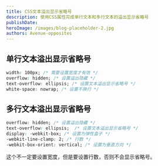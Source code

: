 ```yaml
---
title: CSS文本溢出显示省略号
description: 使用CSS属性完成单行文本和多行文本的溢出显示省略号
publishDate:
heroImage: /images/blog-placeholder-2.jpg
authors: Avenue-opposites
---
```


## 单行文本溢出显示省略号

```css
width: 100px; /* 需要设置宽度才有效 */
overflow: hidden; /* 设置溢出隐藏 */
text-overflow: ellipsis; /* 设置文本溢出显示省略号 */
white-space: nowrap; /* 设置不换行 */
```

## 多行文本溢出显示省略号

```css
overflow: hidden; /* 设置溢出隐藏 */
text-overflow: ellipsis;  /* 设置文本溢出显示省略号 */
display: -webkit-box; /* 设置为弹性盒子 */
-webkit-line-clamp: 2; /* 行数 */
-webkit-box-orient: vertical; /* 设置为垂直方向 */
```

这个不一定要设置宽度，但是要设置行数，否则不会显示省略号。